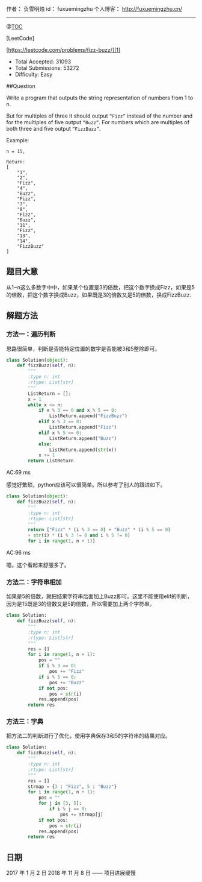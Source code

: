 
作者： 负雪明烛
id：	fuxuemingzhu
个人博客：	http://fuxuemingzhu.cn/

---
@[TOC](目录)

[LeetCode]

[https://leetcode.com/problems/fizz-buzz/][1]

 - Total Accepted: 31093
 - Total Submissions: 53272
 - Difficulty: Easy

##Question

Write a program that outputs the string representation of numbers from 1 to n.

But for multiples of three it should output ``“Fizz”`` instead of the number and for the multiples of five output ``“Buzz”``. For numbers which are multiples of both three and five output ``“FizzBuzz”``.

Example:

	n = 15,
	
	Return:
	[
	    "1",
	    "2",
	    "Fizz",
	    "4",
	    "Buzz",
	    "Fizz",
	    "7",
	    "8",
	    "Fizz",
	    "Buzz",
	    "11",
	    "Fizz",
	    "13",
	    "14",
	    "FizzBuzz"
	]

## 题目大意

从1~n这么多数字中中，如果某个位置是3的倍数，把这个数字换成Fizz，如果是5的倍数，把这个数字换成Buzz，如果既是3的倍数又是5的倍数，换成FizzBuzz.

## 解题方法

### 方法一：遍历判断

思路很简单，判断是否能特定位置的数字是否能被3和5整除即可。

```python
class Solution(object):
    def fizzBuzz(self, n):
    	"""
    	:type n: int
    	:rtype: List[str]
    	"""
    	ListReturn = [];
    	x = 1
    	while x <= n:
    		if x % 3 == 0 and x % 5 == 0:
    			ListReturn.append("FizzBuzz")
    		elif x % 3 == 0:
    			ListReturn.append("Fizz")
    		elif x % 5 == 0:
    			ListReturn.append("Buzz")
    		else:
    			ListReturn.append(str(x))
    		x += 1
    	return ListReturn
```

AC:69 ms

感觉好繁琐，python应该可以很简单。所以参考了别人的跟进如下。

```python
class Solution(object):
    def fizzBuzz(self, n):
    	"""
    	:type n: int
    	:rtype: List[str]
    	"""
    	return ["Fizz" * (i % 3 == 0) + "Buzz" * (i % 5 == 0) 
    	+ str(i) * (i % 3 != 0 and i % 5 != 0)			
    	for i in range(1, n + 1)]
```
AC:96 ms

嗯。这个看起来舒服多了。

### 方法二：字符串相加

如果是5的倍数，就把结果字符串后面加上Buzz即可。这里不能使用elif的判断，因为是15既是3的倍数又是5的倍数，所以需要加上两个字符串。

```python
class Solution:
    def fizzBuzz(self, n):
        """
        :type n: int
        :rtype: List[str]
        """
        res = []
        for i in range(1, n + 1):
            pos = ""
            if i % 3 == 0:
                pos += "Fizz"
            if i % 5 == 0:
                pos += "Buzz"
            if not pos:
                pos = str(i)
            res.append(pos)
        return res
```

### 方法三：字典

把方法二的判断进行了优化，使用字典保存3和5的字符串的结果对应。

```python
class Solution:
    def fizzBuzz(self, n):
        """
        :type n: int
        :rtype: List[str]
        """
        res = []
        strmap = {3 : "Fizz", 5 : "Buzz"}
        for i in range(1, n + 1):
            pos = ""
            for j in [3, 5]:
                if i % j == 0:
                    pos += strmap[j]
            if not pos:
                pos = str(i)
            res.append(pos)
        return res
```


## 日期

2017 年 1 月 2 日 
2018 年 11 月 8 日 —— 项目进展缓慢

  [1]: https://leetcode.com/problems/fizz-buzz/
